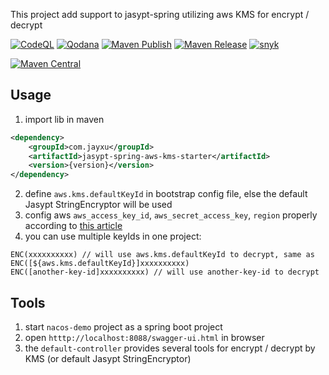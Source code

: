 This project add support to jasypt-spring utilizing aws KMS for encrypt / decrypt

[![CodeQL](https://github.com/mustangxu/jasypt-spring-aws-kms-starter/actions/workflows/codeql.yml/badge.svg)](https://github.com/mustangxu/jasypt-spring-aws-kms-starter/actions/workflows/codeql.yml)
[![Qodana](https://github.com/mustangxu/jasypt-spring-aws-kms-starter/actions/workflows/qodana.yml/badge.svg)](https://github.com/mustangxu/jasypt-spring-aws-kms-starter/actions/workflows/qodana.yml)
[![Maven Publish](https://github.com/mustangxu/jasypt-spring-aws-kms-starter/actions/workflows/maven-publish.yml/badge.svg)](https://github.com/mustangxu/jasypt-spring-aws-kms-starter/actions/workflows/maven-publish.yml)
[![Maven Release](https://github.com/mustangxu/jasypt-spring-aws-kms-starter/actions/workflows/maven-release.yml/badge.svg)](https://github.com/mustangxu/jasypt-spring-aws-kms-starter/actions/workflows/maven-release.yml)
[![snyk](https://img.shields.io/snyk/vulnerabilities/github/mustangxu/jasypt-spring-aws-kms-starter)](https://app.snyk.io/org/mustangxu/project/3a8c53e4-c139-4736-ab63-4372977c90ff)

[![Maven Central](https://img.shields.io/maven-central/v/com.jayxu/jasypt-spring-aws-kms-starter)](https://search.maven.org/artifact/com.jayxu/jasypt-spring-aws-kms-starter)

## Usage
1. import lib in maven
```xml
<dependency>
    <groupId>com.jayxu</groupId>
    <artifactId>jasypt-spring-aws-kms-starter</artifactId>
    <version>{version}</version>
</dependency>
```
2. define `aws.kms.defaultKeyId` in bootstrap config file, else the default Jasypt StringEncryptor will be used
3. config aws `aws_access_key_id`, `aws_secret_access_key`, `region` properly according to [this article](https://docs.aws.amazon.com/sdk-for-java/latest/developer-guide/ec2-iam-roles.html)
4. you can use multiple keyIds in one project:
```
ENC(xxxxxxxxxx) // will use aws.kms.defaultKeyId to decrypt, same as ENC([${aws.kms.defaultKeyId}]xxxxxxxxxx)
ENC([another-key-id]xxxxxxxxxx) // will use another-key-id to decrypt
```

## Tools
1. start `nacos-demo` project as a spring boot project
2. open `htttp://localhost:8088/swagger-ui.html` in browser
3. the `default-controller` provides several tools for encrypt / decrypt by KMS (or default Jasypt StringEncryptor)
